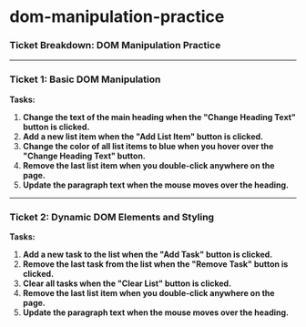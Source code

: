 # dom-manipulation-practice
### **Ticket Breakdown: DOM Manipulation Practice**

---

### **Ticket 1: Basic DOM Manipulation**

**Tasks:**

1. **Change the text of the main heading when the "Change Heading Text" button is clicked.** 
2. **Add a new list item when the "Add List Item" button is clicked.**
3. **Change the color of all list items to blue when you hover over the "Change Heading Text" button.**
4. **Remove the last list item when you double-click anywhere on the page.**
5. **Update the paragraph text when the mouse moves over the heading.**
   
---

### **Ticket 2: Dynamic DOM Elements and Styling**

**Tasks:**

1. **Add a new task to the list when the "Add Task" button is clicked.**
2. **Remove the last task from the list when the "Remove Task" button is clicked.**
3. **Clear all tasks when the "Clear List" button is clicked.**
4. **Remove the last list item when you double-click anywhere on the page.**  
5. **Update the paragraph text when the mouse moves over the heading.**

